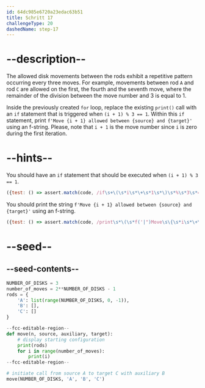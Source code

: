 ```yaml
---
id: 64dc985e6720a23edac63b51
title: Schritt 17
challengeType: 20
dashedName: step-17
---
```


# --description--

The allowed disk movements between the rods exhibit a repetitive pattern occurring every three moves. For example, movements between rod `A` and rod `C` are allowed on the first, the fourth and the seventh move, where the remainder of the division between the move number and 3 is equal to 1.

Inside the previously created `for` loop, replace the existing `print()` call with an `if` statement that is triggered when `(i + 1) % 3 == 1`. Within this `if` statement, print `f'Move {i + 1} allowed between {source} and {target}'` using an f-string. Please, note that `i + 1` is the move number since `i` is zero during the first iteration.

# --hints--

You should have an `if` statement that should be executed when `(i + 1) % 3 == 1`.

```js
({test: () => assert.match(code, /if\s+\(\s*i\s*\+\s*1\s*\)\s*%\s*3\s*==\s*1\s*:/)})
```

You should print the string `f'Move {i + 1} allowed between {source} and {target}'` using an f-string.

```js
({test: () => assert.match(code, /print\s*\(\s*f('|")Move\s\{\s*i\s*\+\s*1\s*\}\sallowed\sbetween\s\{\s*source\s*\}\sand\s\{\s*target\s*\s*\}\1\s*\)/)})
```

# --seed--

## --seed-contents--

```py
NUMBER_OF_DISKS = 3
number_of_moves = 2**NUMBER_OF_DISKS - 1
rods = {
    'A': list(range(NUMBER_OF_DISKS, 0, -1)),
    'B': [],
    'C': []
}

--fcc-editable-region--
def move(n, source, auxiliary, target):
    # display starting configuration
    print(rods)
    for i in range(number_of_moves):
        print(i)
--fcc-editable-region--

# initiate call from source A to target C with auxiliary B
move(NUMBER_OF_DISKS, 'A', 'B', 'C')
```
